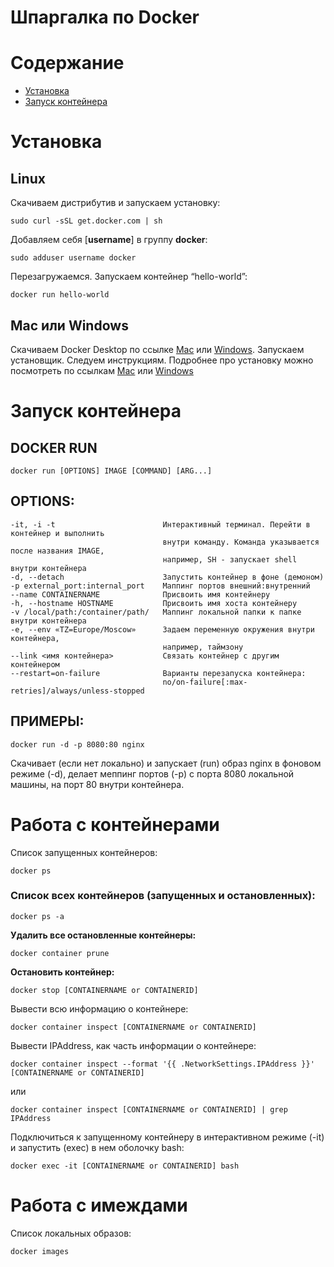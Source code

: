 # Шпаргалка по Docker

# Содержание

   * [Установка](#установка)
   * [Запуск контейнера](#Запуск-контейнера)
   
# Установка

## Linux

Скачиваем дистрибутив и запускаем установку:
```
sudo curl -sSL get.docker.com | sh
```
Добавляем себя [**username**] в группу **docker**:
```
sudo adduser username docker
```
Перезагружаемся. Запускаем контейнер “hello-world”:
```
docker run hello-world
```

## Mac или Windows

Скачиваем Docker Desktop по ссылке [Mac](https://download.docker.com/mac/stable/Docker.dmg) или [Windows](https://download.docker.com/win/stable/InstallDocker.msi). 
Запускаем установщик. Следуем инструкциям. Подробнее про установку можно посмотреть по ссылкам [Mac](https://docs.docker.com/docker-for-mac/install/) или [Windows](https://docs.docker.com/docker-for-windows/install/)

# Запуск контейнера

## DOCKER RUN
```
docker run [OPTIONS] IMAGE [COMMAND] [ARG...]
```

## OPTIONS:
    -it, -i -t                        Интерактивный терминал. Перейти в контейнер и выполнить
                                      внутри команду. Команда указывается после названия IMAGE, 
                                      например, SH - запускает shell внутри контейнера
    -d, --detach                      Запустить контейнер в фоне (демоном)
    -p external_port:internal_port    Маппинг портов внешний:внутренний
    --name CONTAINERNAME              Присвоить имя контейнеру
    -h, --hostname HOSTNAME           Присвоить имя хоста контейнеру
    -v /local/path:/container/path/   Маппинг локальной папки к папке внутри контейнера
    -e, --env «TZ=Europe/Moscow»      Задаем переменную окружения внутри контейнера,
                                      например, таймзону
    --link <имя контейнера>           Связать контейнер с другим контейнером
    --restart=on-failure              Варианты перезапуска контейнера:
                                      no/on-failure[:max-retries]/always/unless-stopped
    
## ПРИМЕРЫ:
```
docker run -d -p 8080:80 nginx
```
Скачивает (если нет локально) и запускает (run) образ nginx в фоновом режиме (-d), делает меппинг портов (-p) с порта 8080 локальной машины, на порт 80 внутри контейнера. 

# Работа с контейнерами
Список запущенных контейнеров:
```
docker ps
```
### Список всех контейнеров (запущенных и остановленных):
```
docker ps -a
```
**Удалить все остановленные контейнеры:**
```
docker container prune
```
**Остановить контейнер:**
```
docker stop [CONTAINERNAME or CONTAINERID]
```
Вывести всю информацию о контейнере:
```
docker container inspect [CONTAINERNAME or CONTAINERID]
```
Вывести IPAddress, как часть информации о контейнере:
```
docker container inspect --format '{{ .NetworkSettings.IPAddress }}' [CONTAINERNAME or CONTAINERID]
```
или
```
docker container inspect [CONTAINERNAME or CONTAINERID] | grep IPAddress
```
Подключиться к запущенному контейнеру в интерактивном режиме (-it) и запустить (exec) в нем оболочку bash:
```
docker exec -it [CONTAINERNAME or CONTAINERID] bash
```

# Работа с имеждами
Список локальных образов:
```
docker images
```
